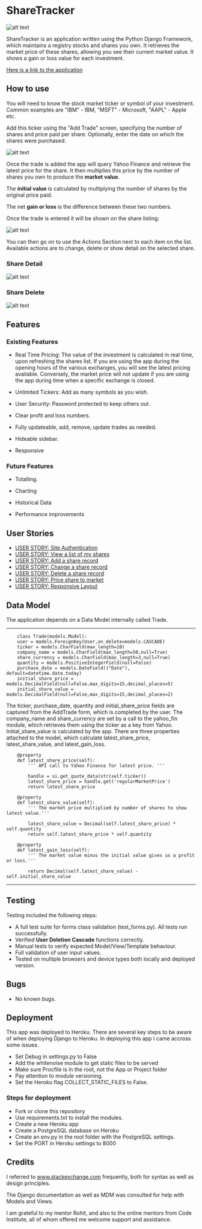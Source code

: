 # ShareTracker

![alt text](static/docs/share_tracker_login.png "ShareTracker Logo")

ShareTracker is an application written using the Python Django Framework, which maintains a registry stocks and shares you own. It retrieves the market price of these shares, allowing you see their current market value. It shows a gain or loss value for each investment.

[Here is a link to the application](https://tf-sharetracker.herokuapp.com/)

## How to use

You will need to know the stock market ticker or symbol of your investment. Common examples are "IBM" - IBM, "MSFT" - Microsoft, "AAPL" - Apple etc.

Add this ticker using the "Add Trade" screen, specifying the number of shares and price paid per share. Optionally, enter the date on which the shares were purchased.

![alt text](static/docs/sharetracker_add_trade.png "Adding a trade.")

Once the trade is added the app will query Yahoo Finance and retrieve the latest price for the share. It then multiplies this price by the number of shares you own to produce the **market value**.

The **initial value** is calculated by multiplying the number of shares by the original price paid. 

The net **gain or loss** is the difference between these two numbers.

Once the trade is entered it will be shown on the share listing:

![alt text](static/docs/sharetracker_full_size.png "Shares List.")

You can then go on to use the Actions Section next to each item on the list. Available actions are to change, delete or show detail on the selected share.
### Share Detail
![alt text](static/docs/sharetracker_trade_detail.png "Share Detail.")
### Share Delete
![alt text](static/docs/sharetracker_delete_trade.png "Share Delete.")
## Features

### Existing Features


- Real Time Pricing: The value of the investment is calculated in real time, upon refreshing the shares list. If you are using the app during the opening hours of the various exchanges, you will see the latest pricing available. Conversely, the market price will not update if you are using the app during time when a specific exchange is closed.

- Unlimited Tickers: Add as many symbols as you wish.

- User Security: Password protected to keep others out.

- Clear profit and loss numbers.

- Fully updateable, add, remove, update trades as needed.

- Hideable sidebar.

- Responsive


### Future Features

- Totalling.

- Charting

- Historical Data

- Performance improvements
## User Stories

- [USER STORY: Site Authentication](https://github.com/tomf247/ShareTracker/issues/3)
- [USER STORY: View a list of my shares](https://github.com/tomf247/ShareTracker/issues/4)
- [USER STORY: Add a share record](https://github.com/tomf247/ShareTracker/issues/5)
- [USER STORY: Change a share record](https://github.com/tomf247/ShareTracker/issues/6)
- [USER STORY: Delete a share record](https://github.com/tomf247/ShareTracker/issues/7)
- [USER STORY: Price share to market](https://github.com/tomf247/ShareTracker/issues/8)
- [USER STORY: Responsive Layout](https://github.com/tomf247/ShareTracker/issues/9)
## Data Model 

The application depends on a Data Model internally called Trade.

---
```
    class Trade(models.Model):
    user = models.ForeignKey(User,on_delete=models.CASCADE)
    ticker = models.CharField(max_length=10)
    company_name = models.CharField(max_length=50,null=True)
    share_currency = models.CharField(max_length=3,null=True)
    quantity = models.PositiveIntegerField(null=False)
    purchase_date = models.DateField(("Date"), default=datetime.date.today)
    initial_share_price = models.DecimalField(null=False,max_digits=15,decimal_places=5)
    initial_share_value = models.DecimalField(null=False,max_digits=15,decimal_places=2)
```
The ticker, purchase_date, quantity and initial_share_price fields are captured from the AddTrade form, which is completed by the user. 
The company_name and share_currency are set by a call to the yahoo_fin module, which retrieves them using the ticker as a key from Yahoo.
Initial_share_value is calculated by the app.
There are three properties attached to the model, which calculate latest_share_price, latest_share_value, and latest_gain_loss.
```
    @property
    def latest_share_price(self):
        ''' API call to Yahoo Finance for latest price. '''

        handle = si.get_quote_data(str(self.ticker))
        latest_share_price = handle.get('regularMarketPrice')
        return latest_share_price

    @property
    def latest_share_value(self):
        ''' The market price multiplied by number of shares to show latest value.'''

        latest_share_value = Decimal(self.latest_share_price) * self.quantity
        return self.latest_share_price * self.quantity

    @property
    def latest_gain_loss(self):
        ''' The market value minus the initial value gives us a profit or loss.'''

        return Decimal(self.latest_share_value) - self.initial_share_value
```
---

## Testing

Testing included the following steps:

- A full test suite for forms class validation (test_forms.py). All tests run successfully.
- Verified **User Deletion Cascade** functions correctly.
- Manual tests to verify expected Model/View/Template behaviour.
- Full validation of user input values.
- Tested on multiple browsers and device types both locally and deployed version.

## Bugs

- No known bugs.

## Deployment

This app was deployed to Heroku. There are several key steps to be aware of when deploying Django to Heroku. In deploying this app I came accross some issues.

- Set Debug in settings.py to False
- Add the whitenoise module to get static files to be served
- Make sure Procfile is in the root, not the App or Project folder
- Pay attention to module versioning.
- Set the Heroku flag COLLECT_STATIC_FILES to False.

### Steps for deployment

- Fork or clone this repository
- Use requirements.txt to install the modules.
- Create a new Heroku app
- Create a PostgreSQL database on Heroku
- Create an env.py in the root folder with the PostgreSQL settings.
- Set the PORT in Heroku settings to 8000

## Credits

I referred to www.stackexchange.com frequently, both for syntax as well as design principles.

The Django documentation as well as MDM was consulted for help with Models and Views.

I am grateful to my mentor Rohit, and also to the online mentors from Code Institute, all of whom offered me welcome support and assistance.
